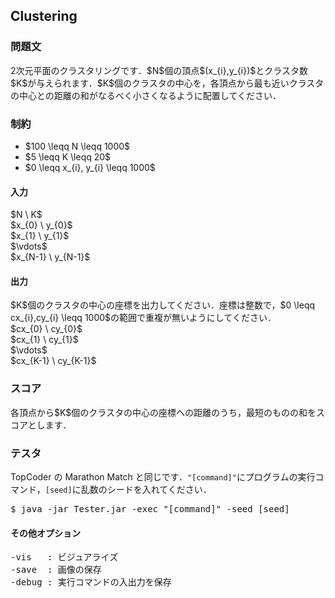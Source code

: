 <h2>Clustering</h2>

<h3>問題文</h3>
2次元平面のクラスタリングです．$N$個の頂点$(x_{i},y_{i})$とクラスタ数$K$が与えられます．$K$個のクラスタの中心を，各頂点から最も近いクラスタの中心との距離の和がなるべく小さくなるように配置してください．

<h3>制約</h3>
<ul>
<li>$100 \leqq N \leqq 1000$</li>
<li>$5 \leqq K \leqq 20$</li>
<li>$0 \leqq x_{i}, y_{i} \leqq 1000$</li>
</ul>

<h4>入力</h4>
<div class = "iodata">
$N \ K$<br>
$x_{0} \ y_{0}$<br>
$x_{1} \ y_{1}$<br>
$\vdots$<br>
$x_{N-1} \ y_{N-1}$<br>
</div>

<h4>出力</h4>
$K$個のクラスタの中心の座標を出力してください．座標は整数で，$0 \leqq cx_{i},cy_{i} \leqq 1000$の範囲で重複が無いようにしてください．
<div class = "iodata">
$cx_{0} \ cy_{0}$<br>
$cx_{1} \ cy_{1}$<br>
$\vdots$<br>
$cx_{K-1} \ cy_{K-1}$<br>
</div>

<h3>スコア</h3>
各頂点から$K$個のクラスタの中心の座標への距離のうち，最短のものの和をスコアとします．

<h3>テスタ</h3>
TopCoder の Marathon Match と同じです．<code>"[command]"</code>にプログラムの実行コマンド，<code>[seed]</code>に乱数のシードを入れてください．
<div class = "iodata">
<pre>
$ java -jar Tester.jar -exec "[command]" -seed [seed]
</pre>
</div>

<h4>その他オプション</h4>
<pre>
-vis   : ビジュアライズ
-save  : 画像の保存
-debug : 実行コマンドの入出力を保存
</pre>
